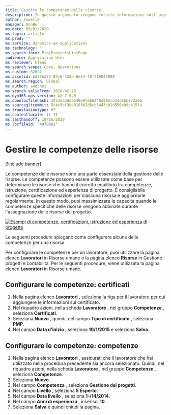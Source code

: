 ```yaml
---
title: Gestire le competenze delle risorse
description: In questo argomento vengono fornite informazioni sull'impostazione delle competenze per le risorse di progetto.
author: Yowelle
manager: AnnBe
ms.date: 09/01/2020
ms.topic: article
ms.prod: ''
ms.service: dynamics-ax-applications
ms.technology: ''
ms.search.form: ProjProjectsListPage
audience: Application User
ms.reviewer: kfend
ms.search.scope: Core, Operations
ms.custom: 82022
ms.assetid: bd2fb375-84c6-428a-8e54-f0f719045898
ms.search.region: Global
ms.author: andchoi
ms.search.validFrom: 2016-02-28
ms.dyn365.ops.version: AX 7.0.0
ms.openlocfilehash: 34a3ea3dda64969fe66248e295cd3dd8bbe72a05
ms.sourcegitcommit: 5c4c9bf3ba018562d6cb3443c01d550489c415fa
ms.translationtype: HT
ms.contentlocale: it-IT
ms.lasthandoff: 10/16/2020
ms.locfileid: "4078901"
---
```

# <a name="manage-resource-competencies"></a>Gestire le competenze delle risorse

[!include [banner](../includes/banner.md)]

Le competenze delle risorse sono una parte essenziale della gestione delle risorse. Le competenze possono essere utilizzate come base per determinare le risorse che hanno il corretto equilibrio tra competenze, istruzione, certificazione ed esperienza di progetto. È consigliabile configurare queste informazioni per ciascuna risorsa e aggiornarle regolarmente. In questo modo, puoi massimizzare le capacità quando le competenze specifiche delle risorse vengono abbinate durante l'assegnazione delle risorse del progetto.

[![Esempi di competenze, certificazioni, istruzione ed esperienza di progetto](./media/projectresourcing06-1024x383.jpg)](./media/projectresourcing06.jpg)

Le seguenti procedure spiegano come configurare alcune delle competenze per una risorsa.

Per configurare le competenze per un lavoratore, puoi utilizzare la pagina elenco **Lavoratori** in Risorse umane o la pagina elenco **Risorse** in Gestione progetti e contabilità. Per le seguenti procedure, viene utilizzata la pagina elenco **Lavoratori** in Risorse umane.

## <a name="set-up-competencies-certificates"></a>Configurare le competenze: certificati

1. Nella pagina elenco **Lavoratori** , seleziona la riga per il lavoratore per cui aggiungere le informazioni sul certificato.
2. Nel riquadro azioni, nella scheda **Lavoratore** , nel gruppo **Competenze** , seleziona **Certificati**.
3. Seleziona **Nuovo** , quindi, nel campo **Tipo di certificato** , seleziona **PMP**.
4. Nel campo **Data d'inizio** , seleziona **10/1/2015** e seleziona **Salva**.

## <a name="set-up-competencies-skills"></a>Configurare le competenze: competenze

1. Nella pagina elenco **Lavoratori** , assicurati che il lavoratore che hai utilizzato nella procedura precedente sia ancora selezionato. Quindi, nel riquadro azioni, nella scheda **Lavoratore** , nel gruppo **Competenze** , seleziona **Competenze**.
2. Seleziona **Nuovo**.
3. Nel campo **Competenza** , seleziona **Gestione dei progetti**.
4. Nel campo **Livello** , seleziona **5 Esperto**.
5. Nel campo **Data livello** , seleziona **1-/14/2014**.
6. Nel campo **Anni di esperienza** , inserisci **10**.
7. Seleziona **Salva** e quindi chiudi la pagina.
